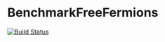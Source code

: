 # BenchmarkFreeFermions

[![Build Status](https://github.com/qyli/BenchmarkFreeFermions.jl/actions/workflows/CI.yml/badge.svg?branch=main)](https://github.com/qyli/BenchmarkFreeFermions.jl/actions/workflows/CI.yml?query=branch%3Amain)
